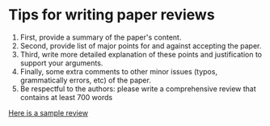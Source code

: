 # Tips for writing paper reviews

1. First, provide a summary of the paper's content.
2. Second, provide list of major points for and against accepting the paper. 
3. Third, write more detailed explanation of these points and justification to support your arguments.
5. Finally, some extra comments to other minor issues (typos, grammatically errors, etc) of the paper.
6. Be respectful to the authors: please write a comprehensive review that contains at least 700 words 

[Here is a sample review](https://tinyurl.com/y6j39lxb)
